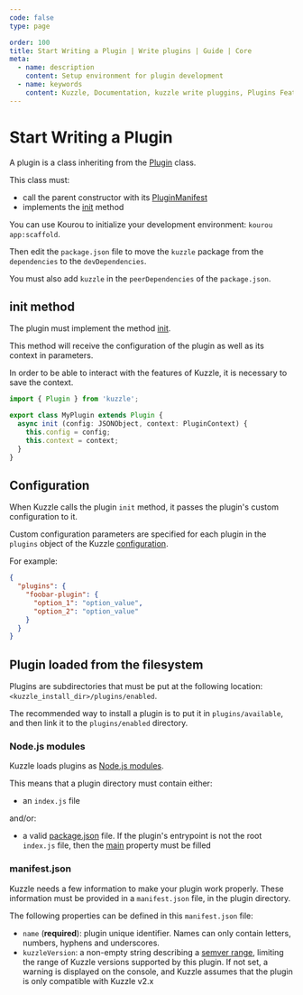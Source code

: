 ```yaml
---
code: false
type: page

order: 100
title: Start Writing a Plugin | Write plugins | Guide | Core
meta:
  - name: description
    content: Setup environment for plugin development
  - name: keywords
    content: Kuzzle, Documentation, kuzzle write pluggins, Plugins Features
---
```


# Start Writing a Plugin

A plugin is a class inheriting from the [Plugin](/core/2/framework/abstract-classes/plugin) class.

This class must:
 - call the parent constructor with its [PluginManifest](/core/2/framework/types/plugin-manifest)
 - implements the [init](/core/2/framework/abstract-classes/plugin/init) method

You can use Kourou to initialize your development environment: `kourou app:scaffold`.

Then edit the `package.json` file to move the `kuzzle` package from the `dependencies` to the `devDependencies`.

You must also add `kuzzle` in the `peerDependencies` of the `package.json`.

## init method

The plugin must implement the method [init](/core/2/framework/abstract-classes/plugin/init).

This method will receive the configuration of the plugin as well as its context in parameters.

In order to be able to interact with the features of Kuzzle, it is necessary to save the context.

```ts
import { Plugin } from 'kuzzle';

export class MyPlugin extends Plugin {
  async init (config: JSONObject, context: PluginContext) {
    this.config = config;
    this.context = context;
  }
}
```

## Configuration

When Kuzzle calls the plugin `init` method, it passes the plugin's custom configuration to it.

Custom configuration parameters are specified for each plugin in the `plugins` object of the Kuzzle [configuration](/core/2/guides/advanced/configuration).

For example:

```json
{
  "plugins": {
    "foobar-plugin": {
      "option_1": "option_value",
      "option_2": "option_value"
    }
  }
}
```

## Plugin loaded from the filesystem

<DeprecatedBadge version="2.8.0">

Plugins are subdirectories that must be put at the following location: `<kuzzle_install_dir>/plugins/enabled`.

The recommended way to install a plugin is to put it in `plugins/available`, and then link it to the `plugins/enabled` directory.

### Node.js modules

Kuzzle loads plugins as [Node.js modules](https://nodejs.org/dist/latest-v8.x/docs/api/modules.html).

This means that a plugin directory must contain either:

- an `index.js` file

and/or:

- a valid [package.json](https://docs.npmjs.com/files/package.json) file. If the plugin's entrypoint is not the root `index.js` file, then the [main](https://docs.npmjs.com/files/package.json#main) property must be filled

### manifest.json

Kuzzle needs a few information to make your plugin work properly. These information must be provided in a `manifest.json` file, in the plugin directory.

The following properties can be defined in this `manifest.json` file:

- `name` (**required**): plugin unique identifier. Names can only contain letters, numbers, hyphens and underscores.
- `kuzzleVersion`: a non-empty string describing a [semver range](https://www.npmjs.com/package/semver#ranges), limiting the range of Kuzzle versions supported by this plugin. If not set, a warning is displayed on the console, and Kuzzle assumes that the plugin is only compatible with Kuzzle v2.x

</DeprecatedBadge>
